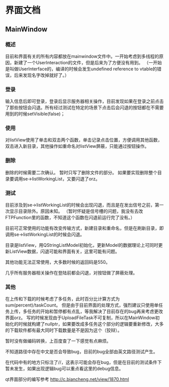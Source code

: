 # 界面文档
## MainWindow
### 概述

目前和界面有关的所有内容都放在mainwindow文件中。一开始考虑到多线程的原因，新建了一个UserInteraction的文件，但是后来为了方便没有用到。
（一开始是叫做UserInterface的，编译的时候会发生undefined reference to vtable的错误，后来发现名字改掉就好了。）

### 登录

输入信息后即可登录，登录后显示服务器相关操作，目前发现如果在登录之前点击了那些按钮会闪退。所有经过测试在特定的场景下点击后会闪退的按钮都在不需要用到的时候setVisible(false)；

### 使用

对listView使用了单击和双击两个函数，单击记录点击位置，方便调用其他函数，双击进入新目录，其他操作如重命名对listView屏蔽，只能通过按钮操作。

### 删除

删除的时候需要二次确认。
暂时只写了删除文件的部分。
如果要实现删除整个目录要调用se->listWorkingList，又要闪退了orz。

### 测试

目前涉及到se->listWorkingList的时候会出现闪退，而且是在发出信号之前，第一次显示目录除外。原因未知。
（暂时怀疑是信号槽的问题，我没有去改FTPFunction里的函数，不知道这个函数在闪退前运行完了没有。）

目前可正常使用的功能有改变传输方式，新建目录和重命名，但是在刷新目录，即调用se->listWorkingList的时候会闪退。

目录是listView，用QStringListModel初始化，更新Model的数据理论上可同时更新ListView数据，闪退可能和界面有关，这里可能有问题。

其他功能无法正常使用，大多数时候的返回码是550。

几乎所有服务器相关操作在登陆前都会闪退，对按钮做了屏蔽处理。

### 其他

在上传和下载的时候考虑了多任务，此时百分比计算方式为sum(percent)/taskCount。
但是由于目前界面的处理方式，强烈建议只使用单任务上传，多任务的开始和暂停都有点乱，等我解决了目前存在的bug再来考虑更改界面orz。
写的时候发现由于UploadFileTask不可复制，所以在MainWindow初始化的时候就构建了nullptr，如果要改成多任务这个部分的逻辑要重新修改，大多的下载软件都有最大同时下载数量是不是因为这个（狡辩）。

暂时没有做编码转换，上百度查了一下感觉有点麻烦。

不知道路径中存在中文是否会导致bug，目前的bug全部由英文路径测试产生。

在代码中有的地方只标注了//，这表示可能会存在bug，但是在目前的测试条件下暂未发生，如果出现逻辑bug可以重点看这里的debug信息。

qt界面部分的编写参考 http://c.biancheng.net/view/1870.html
